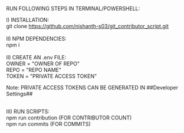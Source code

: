RUN FOLLOWING STEPS IN TERMINAL/POWERSHELL: <br>

I) INSTALLATION:<br>
git clone https://github.com/nishanth-s03/git_contributor_script.git<br>
<br>
II) NPM DEPENDENCIES:<br>
npm i
<br>
<br>
II) CREATE AN .env FILE:<br>
OWNER = "OWNER OF REPO" <br>
REPO = "REPO NAME" <br>
TOKEN = "PRIVATE ACCESS TOKEN"<br>

Note: PRIVATE ACCESS TOKENS CAN BE GENERATED IN ##Developer Settings##
<br><br>

III) RUN SCRIPTS:<br>
npm run contribution (FOR CONTRIBUTOR COUNT)<br>
npm run commits (FOR COMMITS)<br>